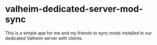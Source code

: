# valheim-dedicated-server-mod-sync
This is a simple app for me and my friends to sync mods installed in our dedicated Valheim server with clients.

